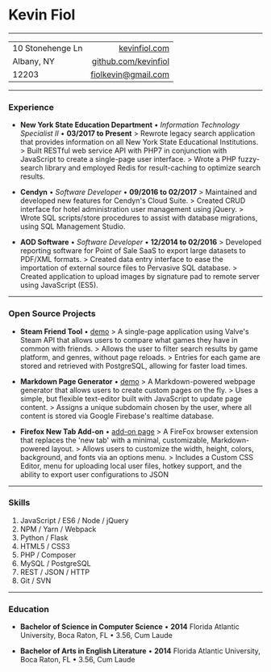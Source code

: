 # Kevin Fiol

---

|                   |                                                         |
|-------------------|--------------------------------------------------------:|
| 10 Stonehenge Ln  | [kevinfiol.com](http://www.kevinfiol.com)               |
| Albany, NY        | [github.com/kevinfiol](http://www.github.com/kevinfiol) |
| 12203             | [fiolkevin@gmail.com](mailto:fiolkevin@gmail.com)       |

---

### Experience

* **New York State Education Department** • *Information Technology Specialist II* • __03/2017 to Present__
    \> Rewrote legacy search application that provides information on all New York State Educational Institutions.
    \> Built RESTful web service API with PHP7 in conjunction with JavaScript to create a single-page user interface.
    \> Wrote a PHP fuzzy-search library and employed Redis for result-caching to optimize search results.

* **Cendyn** • *Software Developer* • __09/2016 to 02/2017__
    \> Maintained and developed new features for Cendyn's Cloud Suite.
    \> Created CRUD interface for hotel administration user management using jQuery.
    \> Wrote SQL scripts/store procedures to assist with database migrations, using SQL Management Studio.

* **AOD Software** • *Software Developer* • __12/2014 to 02/2016__
    \> Developed reporting software for Point of Sale SaaS to export large datasets to PDF/XML formats.
    \> Created data entry interface to ease the importation of external source files to Pervasive SQL database.
    \> Created application to upload images by signature pad to remote server using JavaScript (ES5).

---

### Open Source Projects

* **Steam Friend Tool** • [demo](https://kevinfiol.herokuapp.com/steam/)
    \> A single-page application using Valve's Steam API that allows users to compare what games they have in common with friends.
    \> Allows the user to filter search results by game platform, and genres, without page reloads.
    \> Entries for each game are stored and retrieved with PostgreSQL, allowing for faster load times.

* **Markdown Page Generator** • [demo](https://kevinfiol.herokuapp.com/pages/)
    \> A Markdown-powered webpage generator that allows users to create custom pages on the fly.
    \> Uses a simple, but flexible text-editor built with JavaScript to update page content.
    \> Assigns a unique subdomain chosen by the user, where all content is stored via Google Firebase's realtime database.

* **Firefox New Tab Add-on** • [add-on page](https://addons.mozilla.org/en-US/firefox/addon/colm/)
    \> A FireFox browser extension that replaces the 'new tab' with a minimal, customizable, Markdown-powered layout.
    \> Allows users to customize the width, height, colors, background, and fonts via an options menu.
    \> Includes a Custom CSS Editor, menu for uploading local user files, hotkey support, and the ability to export user configurations to JSON

---

### Skills

1. JavaScript / ES6 / Node / jQuery
1. NPM / Yarn / Webpack
1. Python / Flask
1. HTML5 / CSS3
1. PHP / Composer
1. MySQL / PostgreSQL
1. REST / JSON / HTTP
1. Git / SVN

---

### Education

* **Bachelor of Science in Computer Science** • __2014__
    Florida Atlantic University, Boca Raton, FL • 3.56, Cum Laude

* **Bachelor of Arts in English Literature** • __2014__
    Florida Atlantic University, Boca Raton, FL • 3.56, Cum Laude